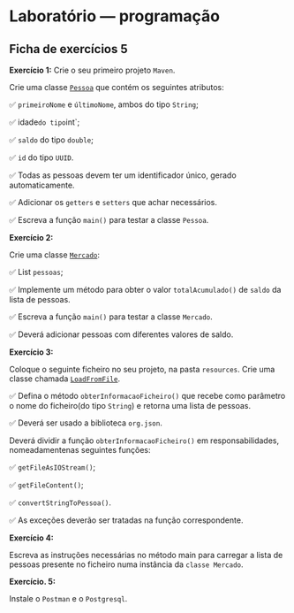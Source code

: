 # Laboratório — programação

## Ficha de exercícios 5

**Exercício 1:** Crie o seu primeiro projeto  `Maven`.

Crie uma classe [`Pessoa`](https://github.com/Li-hub-san/laboratorio-programacao/blob/main/src/main/java/ficha5/Pessoa.java) que contém os seguintes atributos:

:white_check_mark: `primeiroNome` e `últimoNome`, ambos do tipo `String`;

:white_check_mark: idade` do tipo `int`;

:white_check_mark: `saldo` do tipo `double`;

:white_check_mark: `id` do tipo `UUID`.

:white_check_mark: Todas as pessoas devem ter um identificador único, gerado automaticamente.

:white_check_mark: Adicionar os `getters` e `setters` que achar necessários.

:white_check_mark: Escreva a função `main()` para testar a classe `Pessoa`.

**Exercício 2:**

Crie uma classe [`Mercado`](https://github.com/Li-hub-san/laboratorio-programacao/blob/main/src/main/java/ficha5/Mercado.java):

:white_check_mark: List<Pessoa> `pessoas`;

:white_check_mark: Implemente um método para obter o valor `totalAcumulado()` de `saldo` da lista de pessoas.

:white_check_mark: Escreva a função `main()` para testar a classe `Mercado`.

:white_check_mark: Deverá adicionar pessoas com diferentes valores de saldo.

**Exercício 3:**

Coloque o seguinte ficheiro no seu projeto, na pasta `resources`. Crie uma classe chamada [`LoadFromFile`](https://github.com/Li-hub-san/laboratorio-programacao/blob/main/src/main/java/ficha5/LoadFromFile.java).

:white_check_mark: Defina o método `obterInformacaoFicheiro()` que recebe como parâmetro o nome do ficheiro(do tipo `String`) e retorna uma lista de pessoas.

:white_check_mark: Deverá ser usado a biblioteca `org.json`.

Deverá dividir a função `obterInformacaoFicheiro()` em responsabilidades, nomeadamentenas seguintes funções:

:white_check_mark: `getFileAsIOStream()`;

:white_check_mark: `getFileContent()`;

:white_check_mark: `convertStringToPessoa()`.

:white_check_mark: As exceções deverão ser tratadas na função correspondente.

**Exercício 4:**

Escreva as instruções necessárias no método main para carregar a lista de pessoas presente no ficheiro numa
instância da `classe Mercado`.

**Exercício. 5:**

Instale o `Postman` e o `Postgresql`.
